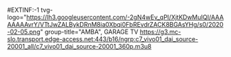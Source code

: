 #EXTINF:-1 tvg-logo="https://lh3.googleusercontent.com/-2gN4wEv_qPI/XjtKDwMuIQI/AAAAAAAAvrY/VTtJwZALBykDRnM8ia0Xbqi0FbREvdrZACK8BGAsYHg/s0/2020-02-05.png" group-title="AMBA", GARAGE TV https://g3.mc-slo.transport.edge-access.net:443/b16/ngrp:c7_vivo01_dai_source-20001_all/c7_vivo01_dai_source-20001_360p.m3u8
